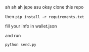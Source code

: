ah ah ah jepe asu
okay
clone this repo

then
`pip install -r requirements.txt`

fill your info in wallet.json

and run

`python send.py`
